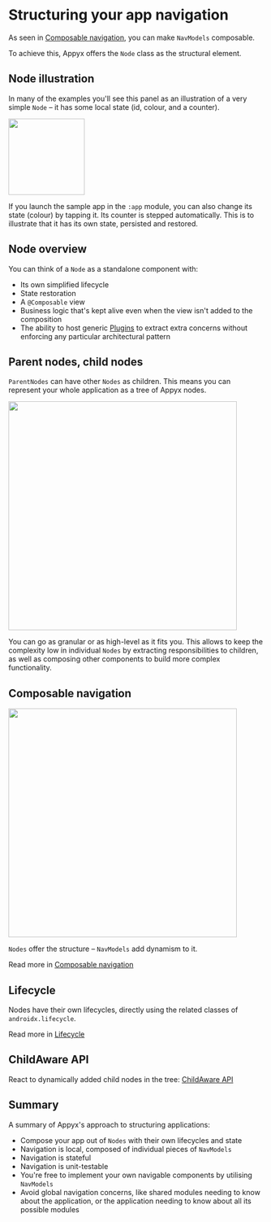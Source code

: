 

# Structuring your app navigation

As seen in [Composable navigation](../navigation/composable-navigation.md), you can make `NavModels` composable. 

To achieve this, Appyx offers the `Node` class as the structural element.


## Node illustration

In many of the examples you'll see this panel as an illustration of a very simple `Node` – it has some local state (id, colour, and a counter).

<img src="https://i.imgur.com/09qR6zl.png" width="150">

If you launch the sample app in the `:app` module, you can also change its state (colour) by tapping it. Its counter is stepped automatically. This is to illustrate that it has its own state, persisted and restored.


## Node overview

You can think of a `Node` as a standalone component with:

- Its own simplified lifecycle
- State restoration
-  A `@Composable` view
- Business logic that's kept alive even when the view isn't added to the composition
- The ability to host generic [Plugins](.md) to extract extra concerns without enforcing any particular architectural pattern


## Parent nodes, child nodes

`ParentNodes` can have other `Nodes` as children. This means you can represent your whole application as a tree of Appyx nodes.

<img src="https://i.imgur.com/iwSxuZi.png" width="450">

You can go as granular or as high-level as it fits you. This allows to keep the complexity low in individual `Nodes` by extracting responsibilities to children, as well as composing other components to build more complex functionality.


## Composable navigation

<img src="https://i.imgur.com/hKvOs3w.gif" width="450">

`Nodes` offer the structure – `NavModels` add dynamism to it.

Read more in [Composable navigation](../navigation/composable-navigation.md)


## Lifecycle

Nodes have their own lifecycles, directly using the related classes of `androidx.lifecycle`.

Read more in [Lifecycle](le.md)


## ChildAware API

React to dynamically added child nodes in the tree: [ChildAware API](childaware.md) 


## Summary

A summary of Appyx's approach to structuring applications:

- Compose your app out of `Nodes` with their own lifecycles and state
- Navigation is local, composed of individual pieces of `NavModels`
- Navigation is stateful
- Navigation is unit-testable
- You're free to implement your own navigable components by utilising `NavModels`
- Avoid global navigation concerns, like shared modules needing to know about the application, or the application needing to know about all its possible modules
